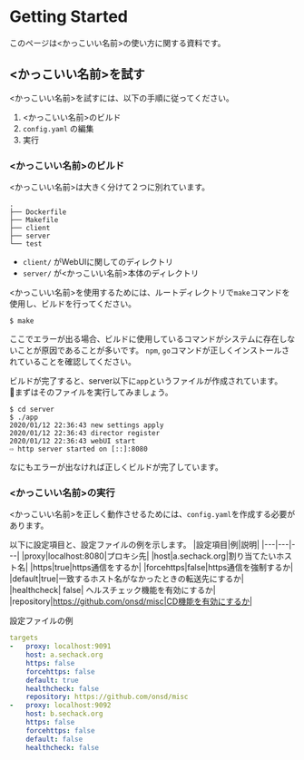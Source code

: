 # Getting Started
このページは<かっこいい名前>の使い方に関する資料です。

## <かっこいい名前>を試す
<かっこいい名前>を試すには、以下の手順に従ってください。
1. <かっこいい名前>のビルド
2. `config.yaml` の編集
3. 実行

### <かっこいい名前>のビルド
<かっこいい名前>は大きく分けて２つに別れています。
```
.
├── Dockerfile
├── Makefile
├── client
├── server
└── test
```
- `client/` がWebUIに関してのディレクトリ
- `server/` が<かっこいい名前>本体のディレクトリ

<かっこいい名前>を使用するためには、ルートディレクトリで`make`コマンドを使用し、ビルドを行ってください。
```
$ make
```
ここでエラーが出る場合、ビルドに使用しているコマンドがシステムに存在しないことが原因であることが多いです。
`npm`, `go`コマンドが正しくインストールされていることを確認してください。


ビルドが完了すると、server以下に`app`というファイルが作成されています。
まずはそのファイルを実行してみましょう。
```
$ cd server
$ ./app
2020/01/12 22:36:43 new settings apply
2020/01/12 22:36:43 director register
2020/01/12 22:36:43 webUI start
⇨ http server started on [::]:8080
```

なにもエラーが出なければ正しくビルドが完了しています。

### <かっこいい名前>の実行
<かっこいい名前>を正しく動作させるためには、`config.yaml`を作成する必要があります。

以下に設定項目と、設定ファイルの例を示します。
|設定項目|例|説明|
|---|---|---|
|proxy|localhost:8080|プロキシ先|
|host|a.sechack.org|割り当てたいホスト名|
|https|true|https通信をするか|
|forcehttps|false|https通信を強制するか|
|default|true|一致するホスト名がなかったときの転送先にするか|
|healthcheck| false| ヘルスチェック機能を有効にするか|
|repository|https://github.com/onsd/misc|CD機能を有効にするか|

設定ファイルの例
```yaml
targets
-   proxy: localhost:9091
    host: a.sechack.org
    https: false
    forcehttps: false
    default: true
    healthcheck: false
    repository: https://github.com/onsd/misc
-   proxy: localhost:9092
    host: b.sechack.org
    https: false
    forcehttps: false
    default: false
    healthcheck: false
```



